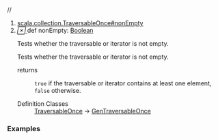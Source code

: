//
<ol>
<li><a href="https://www.scala-lang.org/api/2.12.3/scala/collection/immutable/List.html#nonEmpty:Boolean">scala.collection.TraversableOnce#nonEmpty</a></li>
<li name="scala.collection.TraversableOnce#nonEmpty" visbl="pub" class="indented0 " data-isabs="false" fullcomment="yes" group="Ungrouped"> <a id="nonEmpty:Boolean"></a> <span class="permalink"> <a href="../../../scala/collection/immutable/List.html#nonEmpty:Boolean" title="Permalink"> <i class="material-icons"></i> </a> </span> <span class="modifier_kind"> <span class="modifier"></span> <span class="kind">def</span> </span> <span class="symbol"> <span class="name">nonEmpty</span><span class="result">: <a href="../../Boolean.html" class="extype" name="scala.Boolean">Boolean</a></span> </span> <p class="shortcomment cmt">Tests whether the traversable or iterator is not empty.</p>
 <div class="fullcomment">
  <div class="comment cmt">
   <p>Tests whether the traversable or iterator is not empty. </p>
  </div>
  <dl class="paramcmts block">
   <dt>
    returns
   </dt>
   <dd class="cmt">
    <p><code>true</code> if the traversable or iterator contains at least one element, <code>false</code> otherwise.</p>
   </dd>
  </dl>
  <dl class="attributes block"> 
   <dt>
    Definition Classes
   </dt>
   <dd>
    <a href="../TraversableOnce.html" class="extype" name="scala.collection.TraversableOnce">TraversableOnce</a> → 
    <a href="../GenTraversableOnce.html" class="extype" name="scala.collection.GenTraversableOnce">GenTraversableOnce</a>
   </dd>
  </dl>
 </div> </li>
        </ol>


### Examples



